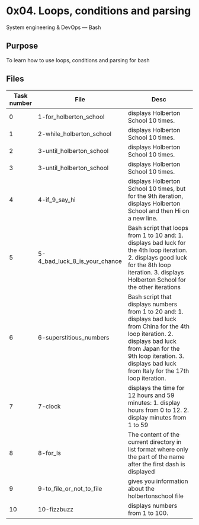 # 0x04. Loops, conditions and parsing
System engineering & DevOps ― Bash

## Purpose
To learn how to use loops, conditions and parsing for bash

## Files
Task number | File | Desc
---|--|---
0 | 1-for_holberton_school | displays Holberton School 10 times.
1 | 2-while_holberton_school | displays Holberton School 10 times.
2 | 3-until_holberton_school | displays Holberton School 10 times.
3 | 3-until_holberton_school | displays Holberton School 10 times.
4 | 4-if_9_say_hi | displays Holberton School 10 times, but for the 9th iteration, displays Holberton School and then Hi on a new line.
5 | 5-4_bad_luck_8_is_your_chance | Bash script that loops from 1 to 10 and: 1. displays bad luck for the 4th loop iteration. 2. displays good luck for the 8th loop iteration. 3. displays Holberton School for the other iterations
6 | 6-superstitious_numbers | Bash script that displays numbers from 1 to 20 and: 1. displays bad luck from China for the 4th loop iteration. 2. displays bad luck from Japan for the 9th loop iteration. 3. displays bad luck from Italy for the 17th loop iteration.
7 | 7-clock | displays the time for 12 hours and 59 minutes: 1. display hours from 0 to 12. 2. display minutes from 1 to 59
8 | 8-for_ls | The content of the current directory in list format where only the part of the name after the first dash is displayed 
9 | 9-to_file_or_not_to_file | gives you information about the holbertonschool file
10 | 10-fizzbuzz | displays numbers from 1 to 100.